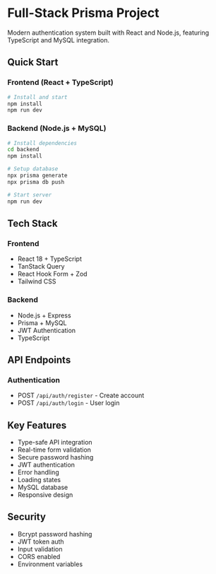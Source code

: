 # Full-Stack Prisma Project

Modern authentication system built with React and Node.js, featuring TypeScript and MySQL integration.

## Quick Start

### Frontend (React + TypeScript)
```bash
# Install and start
npm install
npm run dev
```

### Backend (Node.js + MySQL)
```bash
# Install dependencies
cd backend
npm install

# Setup database
npx prisma generate
npx prisma db push

# Start server
npm run dev
```

## Tech Stack

### Frontend
- React 18 + TypeScript
- TanStack Query
- React Hook Form + Zod
- Tailwind CSS

### Backend
- Node.js + Express
- Prisma + MySQL
- JWT Authentication
- TypeScript

## API Endpoints

### Authentication
- POST `/api/auth/register` - Create account
- POST `/api/auth/login` - User login

## Key Features

- Type-safe API integration
- Real-time form validation
- Secure password hashing
- JWT authentication
- Error handling
- Loading states
- MySQL database
- Responsive design

## Security

- Bcrypt password hashing
- JWT token auth
- Input validation
- CORS enabled
- Environment variables
